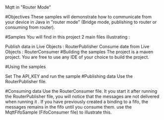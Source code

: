 Mqtt in "Router Mode"

#Objectives These samples will demonstrate how to communicate from your device in Java in "router mode" (Bridge mode, publishing to router or consuming from router).

#Samples You will find in this project 2 main files illustrating :

Publish data in Live Objects : RouterPublisher
Consume date from Live Objects : RouterConsumer
#Building the samples The project is a maven project. You are free to use any IDE of your choice to build the project.

#Using the samples

Set The API_KEY and run the sample
#Publishing data Use the RouterPublisher file.

#Consuming data Use the RouterConsumer file. It you start it after running the RouterPublisher file, you will notice that the messages are not delivered when running it . If you have previously created a binding to a fifo, the messages remains in the fifo until you consume them. use the MqttFifoSample (FifoConsumer file) to illustrate this.
